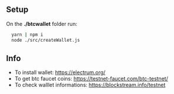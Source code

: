 ## Setup

On the **./btcwallet** folder run:

```bash
  yarn | npm i
  node ./src/createWallet.js
```

## Info

- To install wallet: https://electrum.org/
- To get btc faucet coins: https://testnet-faucet.com/btc-testnet/
- To check walllet informations: https://blockstream.info/testnet
